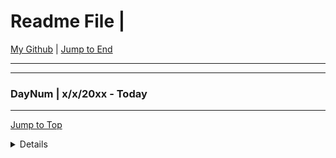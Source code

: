 <div id="top-of-doc"></div>

# Readme File |

[My Github](https://github.com/popados) | [Jump to End](#end-of-doc)

---

---

### DayNum | x/x/20xx - Today

---

[Jump to Top](#top-of-doc)

<div id="end-of-doc"></div>

<details>
## Notes :
</details>
